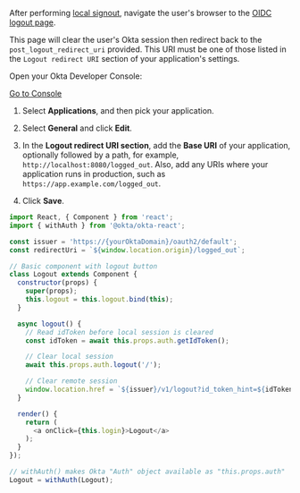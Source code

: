 After performing [local signout](/docs/guides/sign-users-out/react/sign-out-of-your-app/), navigate the user's browser to the [OIDC logout page](https://developer.okta.com/docs/reference/api/oidc/#logout).

This page will clear the user's Okta session then redirect back to the `post_logout_redirect_uri` provided. This URI must be one of those listed in the `Logout redirect URI` section of your application's settings.

Open your Okta Developer Console:

<a href="https://login.okta.com/" target="_blank" class="Button--blue">Go to Console</a>

1. Select **Applications**, and then pick your application.

2. Select **General** and click **Edit**.

3. In the **Logout redirect URI section**, add the **Base URI** of your application, optionally followed by a path, for example, `http://localhost:8080/logged_out`. Also, add any URIs where your application runs in production, such as `https://app.example.com/logged_out`.

4. Click **Save**.

```javascript
import React, { Component } from 'react';
import { withAuth } from '@okta/okta-react';

const issuer = 'https://{yourOktaDomain}/oauth2/default';
const redirectUri = `${window.location.origin}/logged_out`;

// Basic component with logout button
class Logout extends Component {
  constructor(props) {
    super(props);
    this.logout = this.logout.bind(this);
  }

  async logout() {
    // Read idToken before local session is cleared
    const idToken = await this.props.auth.getIdToken();

    // Clear local session
    await this.props.auth.logout('/');

    // Clear remote session
    window.location.href = `${issuer}/v1/logout?id_token_hint=${idToken}&post_logout_redirect_uri=${redirectUri}`;
  }

  render() {
    return (
      <a onClick={this.login}>Logout</a>
    );
  }
});

// withAuth() makes Okta "Auth" object available as "this.props.auth"
Logout = withAuth(Logout);


```
